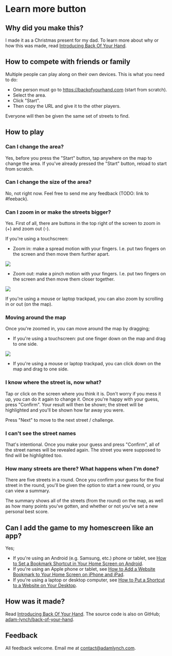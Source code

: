# Learn more button

## Why did you make this?

I made it as a Christmas present for my dad. To learn more about why or how this was made, read [Introducing Back Of Your Hand](https://adamlynch.com/back-of-your-hand).

## How to compete with friends or family

Multiple people can play along on their own devices. This is what you need to do:

- One person must go to https://backofyourhand.com (start from scratch).
- Select the area.
- Click "Start".
- Then copy the URL and give it to the other players.

Everyone will then be given the same set of streets to find.

## How to play

### Can I change the area?

Yes, before you press the "Start" button, tap anywhere on the map to change the area. If you've already pressed the "Start" button, reload to start from scratch.

### Can I change the size of the area?

No, not right now. Feel free to send me any feedback (TODO: link to #feeback).

### Can I zoom in or make the streets bigger?

Yes. First of all, there are buttons in the top right of the screen to zoom in (+) and zoom out (-).

If you're using a touchscreen:

- Zoom in: make a spread motion with your fingers. I.e. put two fingers on the screen and then move them further apart.

![](/images/spread-gesture.png)

- Zoom out: make a pinch motion with your fingers. I.e. put two fingers on the screen and then move them closer together.

![](/images/pinch-gesture.png)

If you're using a mouse or laptop trackpad, you can also zoom by scrolling in or out (on the map).

### Moving around the map

Once you're zoomed in, you can move around the map by dragging;

- If you're using a touchscreen: put one finger down on the map and drag to one side.

![](/images/pan-gesture.png)

- If you're using a mouse or laptop trackpad, you can click down on the map and drag to one side.

### I know where the street is, now what?

Tap or click on the screen where you think it is. Don't worry if you mess it up, you can do it again to change it. Once you're happy with your guess, press "Confirm". Your result will then be shown; the street will be highlighted and you'll be shown how far away you were.

Press "Next" to move to the next street / challenge.

### I can't see the street names

That's intentional. Once you make your guess and press "Confirm", all of the street names will be revealed again. The street you were supposed to find will be highlighted too.

### How many streets are there? What happens when I'm done?

There are five streets in a round. Once you confirm your guess for the final street in the round, you'll be given the option to start a new round, or you can view a summary.

The summary shows all of the streets (from the round) on the map, as well as how many points you've gotten, and whether or not you've set a new personal best score.

## Can I add the game to my homescreen like an app?

Yes;

- If you're using an Android (e.g. Samsung, etc.) phone or tablet, see [How to Set a Bookmark Shortcut in Your Home Screen on Android](https://www.wikihow.com/Set-a-Bookmark-Shortcut-in-Your-Home-Screen-on-Android).
- If you're using an Apple phone or tablet, see [How to Add a Website Bookmark to Your Home Screen on iPhone and iPad](https://www.macrumors.com/how-to/add-a-web-link-to-home-screen-iphone-ipad/).
- If you're using a laptop or desktop computer, see [How to Put a Shortcut to a Website on Your Desktop](https://www.wikihow.com/Put-a-Shortcut-to-a-Website-on-Your-Desktop).

## How was it made?

Read [Introducing Back Of Your Hand](https://adamlynch.com/back-of-your-hand). The source code is also on GitHub; [adam-lynch/back-of-your-hand](https://github.com/adam-lynch/back-of-your-hand).

## Feedback

All feedback welcome. Email me at contact@adamlynch.com.
